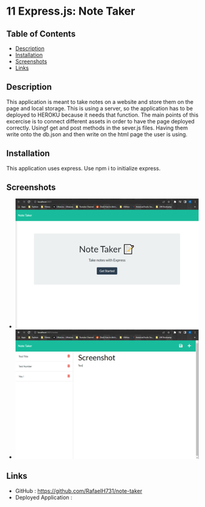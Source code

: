 # 11 Express.js: Note Taker


 ## Table of Contents
  - [Description](#description)
  - [Installation](#nstallation)
  - [Screenshots](#screenshots)
  - [Links](#links)

## Description
This application is meant to take notes on a website and store them on the page and local storage. This is using a server, so the application has to be deployed to HEROKU because it needs that function. The main points of this excercise is to connect different assets in order to have the page deployed correctly. Usingf get and post methods in the sever.js files. Having them write onto the db.json and then write on the html page the user is using.

## Installation
This application uses express. Use npm i to initialize express.

## Screenshots
- ![NoteTakerLandingPage](images/notetaker-landingpage.png)
- ![SavePage](images/notetaker-savepage.png)

## Links
- GitHub : https://github.com/RafaelH731/note-taker
- Deployed Application :


